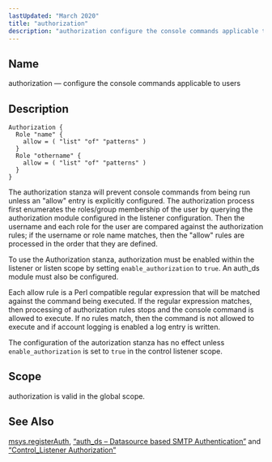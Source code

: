 ```yaml
---
lastUpdated: "March 2020"
title: "authorization"
description: "authorization configure the console commands applicable to users Example 72 2 authorization The authorization stanza will prevent console commands from being run unless an allow entry is explicitly configured The authorization process first enumerates the roles group membership of the user by querying the authorization module configured in the listener..."
---
```


<a name="conf.ref.authorization"></a> 
## Name

authorization — configure the console commands applicable to users

<a name="idp23453696"></a> 
## Description

<a name="example.authorization.3"></a> 


```
Authorization {
  Role "name" {
    allow = ( "list" "of" "patterns" )
  }
  Role "othername" {
    allow = ( "list" "of" "patterns" )
  }
}
```

The authorization stanza will prevent console commands from being run unless an "allow" entry is explicitly configured. The authorization process first enumerates the roles/group membership of the user by querying the authorization module configured in the listener configuration. Then the username and each role for the user are compared against the authorization rules; if the username or role name matches, then the "allow" rules are processed in the order that they are defined.

To use the Authorization stanza, authorization must be enabled within the listener or listen scope by setting `enable_authorization` to `true`. An auth_ds module must also be configured.

Each allow rule is a Perl compatible regular expression that will be matched against the command being executed. If the regular expression matches, then processing of authorization rules stops and the console command is allowed to execute. If no rules match, then the command is not allowed to execute and if account logging is enabled a log entry is written.

The configuration of the autorization stanza has no effect unless `enable_authorization` is set to `true` in the control listener scope.

<a name="idp6267760"></a> 
## Scope

authorization is valid in the global scope.

<a name="idp6779536"></a> 
## See Also

[msys.registerAuth](/momentum/4/lua/ref-msys-register-auth), [“auth_ds – Datasource based SMTP Authentication”](/momentum/4/modules/auth-ds) and [“Control_Listener Authorization”](/momentum/4/control-authz)